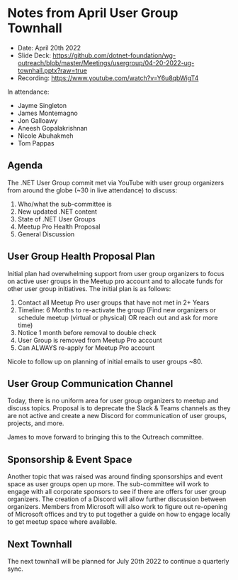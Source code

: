 # Notes from April User Group Townhall

* Date: April 20th 2022
* Slide Deck: https://github.com/dotnet-foundation/wg-outreach/blob/master/Meetings/usergroup/04-20-2022-ug-townhall.pptx?raw=true
* Recording: https://www.youtube.com/watch?v=Y6u8qbWigT4

In attendance:
* Jayme Singleton
* James Montemagno
* Jon Galloawy
* Aneesh Gopalakrishnan
* Nicole Abuhakmeh
* Tom Pappas


## Agenda
The .NET User Group commit met via YouTube with user group organizers from around the globe (~30 in live attendance) to discuss:

1. Who/what the sub-committee is
2. New updated .NET content
3. State of .NET User Groups
4. Meetup Pro Health Proposal
5. General Discussion

## User Group Health Proposal Plan
Initial plan had overwhelming support from user group organizers to focus on active user groups in the Meetup pro account and to allocate funds for other user group initiatives. The initial plan is as follows:

1. Contact all Meetup Pro user groups that have not met in 2+ Years
2. Timeline: 6 Months to re-activate the group (Find new organizers or schedule meetup (virtual or physical) OR reach out and ask for more time)
3. Notice 1 month before removal to double check
4. User Group is removed from Meetup Pro account
5. Can ALWAYS re-apply for Meetup Pro account

Nicole to follow up on planning of initial emails to user groups ~80.

## User Group Communication Channel
Today, there is no uniform area for user group organizers to meetup and discuss topics. Proposal is to deprecate the Slack & Teams channels as they are not active and create a new Discord for communication of user groups, projects, and more.

James to move forward to bringing this to the Outreach committee.

## Sponsorship & Event Space
Another topic that was raised was around finding sponsorships and event space as user groups open up more. The sub-committee will work to engage with all corporate sponsors to see if there are offers for user group organizers. The creation of a Discord will allow further discussion between organizers. Members from Microsoft will also work to figure out re-opening of Microsoft offices and try to put together a guide on how to engage locally to get meetup space where available.

## Next Townhall
The next townhall will be planned for July 20th 2022 to continue a quarterly sync. 




